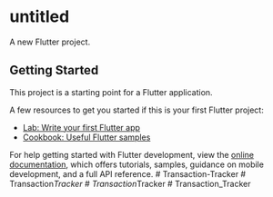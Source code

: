 # untitled

A new Flutter project.

## Getting Started

This project is a starting point for a Flutter application.

A few resources to get you started if this is your first Flutter project:

- [Lab: Write your first Flutter app](https://docs.flutter.dev/get-started/codelab)
- [Cookbook: Useful Flutter samples](https://docs.flutter.dev/cookbook)

For help getting started with Flutter development, view the
[online documentation](https://docs.flutter.dev/), which offers tutorials,
samples, guidance on mobile development, and a full API reference.
#   T r a n s a c t i o n - T r a c k e r  
 #   T r a n s a c t i o n _ T r a c k e r  
 #   T r a n s a c t i o n _ T r a c k e r  
 #   T r a n s a c t i o n _ T r a c k e r  
 